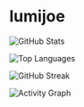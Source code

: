 # lumijoe
<!-- 
![Metrics](https://metrics.lecoq.io/lumijoe) -->

![GitHub Stats](https://github-readme-stats.vercel.app/api?username=lumijoe&show_icons=true&theme=radical)

![Top Languages](https://github-readme-stats.vercel.app/api/top-langs/?username=lumijoe&layout=compact&theme=radical)

![GitHub Streak](https://github-readme-streak-stats.herokuapp.com/?user=lumijoe&theme=radical)

![Activity Graph](https://github-readme-activity-graph.vercel.app/graph?username=lumijoe&theme=react-dark)